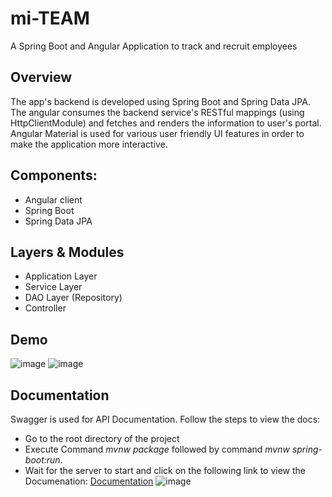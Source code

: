 # mi-TEAM
A Spring Boot and Angular Application to track and recruit employees

## Overview
The app's backend is developed using Spring Boot and Spring Data JPA. The angular consumes the backend service's RESTful mappings (using HttpClientModule) and fetches and renders the information to user's portal. Angular Material is used for various user friendly UI features in order to make the application more interactive.

## Components:
- Angular client
- Spring Boot
- Spring Data JPA

## Layers & Modules
- Application Layer
- Service Layer 
- DAO Layer (Repository)
- Controller

## Demo
![image](https://user-images.githubusercontent.com/34190266/80832463-590ff100-8c0a-11ea-8058-b7d33fda2f06.png)
![image](https://user-images.githubusercontent.com/34190266/80832580-8c528000-8c0a-11ea-9ea3-79a52548d3d9.png)

## Documentation
 Swagger is used for API Documentation. 
 Follow the steps to view the docs:
 - Go to the root directory of the project
 - Execute Command *mvnw package* followed by command *mvnw spring-boot:run*.
 - Wait for the server to start and click on the following link to view the Documenation:  [Documentation](http://localhost:8085/swagger-ui.html)
![image](https://user-images.githubusercontent.com/34190266/81482496-1aef7e80-9255-11ea-98c3-3c8fa5bbd46f.png)
